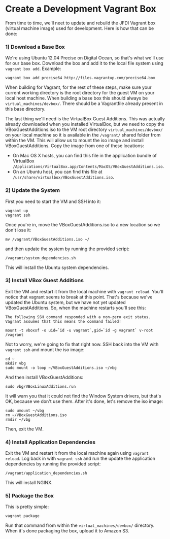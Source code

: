 Create a Development Vagrant Box
================================
From time to time, we'll neet to update and rebuild the JFDI Vagrant box
(virtual machine image) used for development.  Here is how that can be done:

### 1) Download a Base Box
We're using Ubuntu 12.04 Precise on Digital Ocean, so that's what we'll use for
our base box.  Download the box and add it to the local file system using
`vagrant box add`. Example:

	vagrant box add precise64 http://files.vagrantup.com/precise64.box

When building for Vagrant, for the rest of these steps, make sure your current
working directory is the root directory for the guest VM on your local host
machine. When building a base box this should always be
`virtual_machines/devbox/`. There should be a Vagrantfile already present in
this base directory.

The last thing we'll need is the VirtualBox Guest Additions. This was actually
already downloaded when you installed VirtualBox, but we need to copy the
VBoxGuestAdditions.iso to the VM root directory `virtual_machines/devbox/` on
your local machine so it is available in the `/vagrant/` shared folder from
within the VM.  This will allow us to mount the iso image and install
VBoxGuestAdditions.  Copy the image from one of these locations:

* On Mac OS X hosts, you can find this file in the application bundle of VirtualBox `/Applications/VirtualBox.app/Contents/MacOS/VBoxGuestAdditions.iso`.
* On an Ubuntu host, you can find this file at `/usr/share/virtualbox/VBoxGuestAdditions.iso`.


### 2) Update the System
First you need to start the VM and SSH into it:

	vagrant up
	vagrant ssh

Once you're in, move the VBoxGuestAdditions.iso to a new location so we don't
lose it:

	mv /vagrant/VBoxGuestAdditions.iso ~/

and then update the system by running the provided script:

	/vagrant/system_dependencies.sh

This will install the Ubuntu system dependencies.


### 3) Install VBox Guest Additions
Exit the VM and restart it from the local machine with `vagrant reload`. You'll
notice that vagrant seems to break at this point. That's because we've updated
the Ubuntu system, but we have not yet updated VBoxGuestAdditions. So, when the
machine restarts you'll see this:

	The following SSH command responded with a non-zero exit status.
	Vagrant assumes that this means the command failed!

	mount -t vboxsf -o uid=`id -u vagrant`,gid=`id -g vagrant` v-root /vagrant

Not to worry, we're going to fix that right now. SSH back into the VM with
`vagrant ssh` and mount the iso image:

	cd ~
	mkdir vbg
	sudo mount -o loop ~/VBoxGuestAdditions.iso ~/vbg

And then install VBoxGuestAdditions:

	sudo vbg/VBoxLinuxAdditions.run

It will warn you that it could not find the Window System drivers, but that's
OK, because we don't use them.  After it's done, let's remove the iso image:

	sudo umount ~/vbg
	rm ~/VBoxGuestAdditions.iso
	rmdir ~/vbg

Then, exit the VM.

### 4) Install Application Dependencies
Exit the VM and restart it from the local machine again using `vagrant reload`.
Log back in with `vagrant ssh` and run the update the application dependencies by running
the provided script:

	/vagrant/application_dependencies.sh

This will install NGINX.


### 5) Package the Box
This is pretty simple:

	vagrant package

Run that command from within the `virtual_machines/devbox/` directory.
When it's done packaging the box, upload it to Amazon S3.

